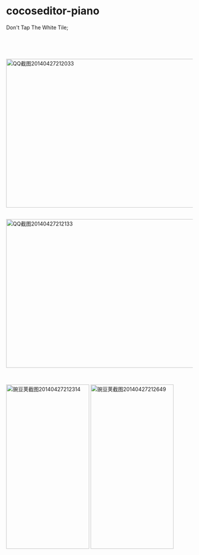 cocoseditor-piano
=================

Don't Tap The White Tile;


&nbsp;

&nbsp;

<a href="http://blog.makeapp.co/?attachment_id=628" rel="attachment wp-att-628"><img class="alignnone size-full wp-image-628" alt="QQ截图20140427212033" src="http://blog.makeapp.co/wp-content/uploads/2014/04/QQ截图20140427212033.png" width="700" height="400" /></a>

&nbsp;
<a href="http://blog.makeapp.co/?attachment_id=629" rel="attachment wp-att-629"><img class="alignnone size-full wp-image-629" alt="QQ截图20140427212133" src="http://blog.makeapp.co/wp-content/uploads/2014/04/QQ截图20140427212133.png" width="700" height="400" /></a>

&nbsp;


<a href="http://blog.makeapp.co/?attachment_id=630" rel="attachment wp-att-630"><img class="alignnone size-full wp-image-630" alt="豌豆荚截图20140427212314" src="http://blog.makeapp.co/wp-content/uploads/2014/04/豌豆荚截图20140427212314.png" width="224" height="442" /></a> <a href="http://blog.makeapp.co/?attachment_id=631" rel="attachment wp-att-631"><img class="alignnone size-full wp-image-631" alt="豌豆荚截图20140427212649" src="http://blog.makeapp.co/wp-content/uploads/2014/04/豌豆荚截图20140427212649.png" width="224" height="442" /></a>
